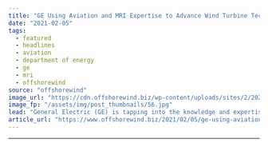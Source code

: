```yaml
---
title: "GE Using Aviation and MRI Expertise to Advance Wind Turbine Technology"
date: "2021-02-05"
tags: 
  - featured
  - headlines
  - aviation
  - department of energy
  - ge
  - mri
  - offshorewind
source: "offshorewind"
image_url: "https://cdn.offshorewind.biz/wp-content/uploads/sites/2/2021/02/05155003/LM-Wind-Power_blade.jpg"
image_fp: "/assets/img/post_thumbnails/56.jpg"
lead: "General Electric (GE) is tapping into the knowledge and expertise from its aviation and"
article_url: "https://www.offshorewind.biz/2021/02/05/ge-using-aviation-and-mri-expertise-to-advance-wind-turbine-technology/"
---
```


---
